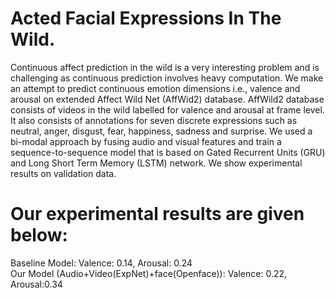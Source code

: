 # Acted Facial Expressions In The Wild.
Continuous affect prediction in the wild is a very
interesting problem and is challenging as continuous prediction
involves heavy computation. We make an attempt
to predict continuous emotion dimensions i.e., valence and
arousal on extended Affect Wild Net (AffWid2) database.
AffWild2 database consists of videos in the wild labelled for
valence and arousal at frame level. It also consists of annotations
for seven discrete expressions such as neutral, anger, disgust,
fear, happiness, sadness and surprise. We used a bi-modal
approach by fusing audio and visual features and train a
sequence-to-sequence model that is based on Gated Recurrent
Units (GRU) and Long Short Term Memory (LSTM) network.
We show experimental results on validation data.

# Our experimental results are given below:
Baseline Model:  Valence: 0.14, Arousal: 0.24 <br />
Our Model (Audio+Video(ExpNet)+face(Openface)): Valence: 0.22, Arousal:0.34<br />


